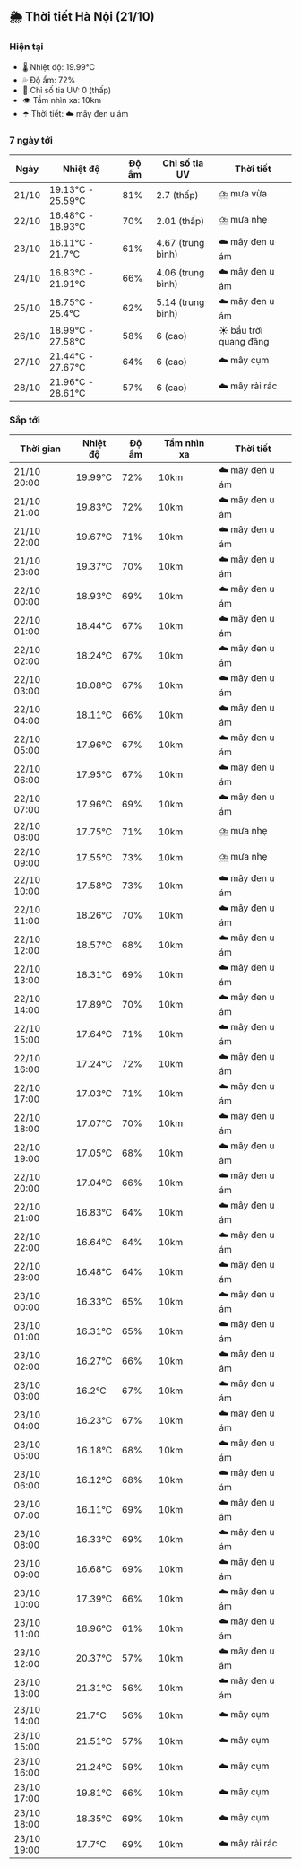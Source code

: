 ## 🌦️ Thời tiết Hà Nội (21/10)

### Hiện tại

- 🌡️ Nhiệt độ: 19.99℃
- 💦 Độ ẩm: 72%
- 🌟 Chỉ số tia UV: 0 (thấp)
- 👁️ Tầm nhìn xa: 10km
- ☂️ Thời tiết: ☁️ mây đen u ám

### 7 ngày tới

| Ngày | Nhiệt độ | Độ ẩm | Chỉ số tia UV | Thời tiết |
| --- | --- | --- | --- | --- |
| 21/10 | 19.13℃ - 25.59℃ | 81% | 2.7 (thấp) | ⛈️ mưa vừa |
| 22/10 | 16.48℃ - 18.93℃ | 70% | 2.01 (thấp) | ⛈️ mưa nhẹ |
| 23/10 | 16.11℃ - 21.7℃ | 61% | 4.67 (trung bình) | ☁️ mây đen u ám |
| 24/10 | 16.83℃ - 21.91℃ | 66% | 4.06 (trung bình) | ☁️ mây đen u ám |
| 25/10 | 18.75℃ - 25.4℃ | 62% | 5.14 (trung bình) | ☁️ mây đen u ám |
| 26/10 | 18.99℃ - 27.58℃ | 58% | 6 (cao) | ☀️ bầu trời quang đãng |
| 27/10 | 21.44℃ - 27.67℃ | 64% | 6 (cao) | ☁️ mây cụm |
| 28/10 | 21.96℃ - 28.61℃ | 57% | 6 (cao) | ☁️ mây rải rác |

### Sắp tới

| Thời gian | Nhiệt độ | Độ ẩm | Tầm nhìn xa | Thời tiết |
| --- | --- | --- | --- | --- |
| 21/10 20:00 | 19.99℃ | 72% | 10km | ☁️ mây đen u ám |
| 21/10 21:00 | 19.83℃ | 72% | 10km | ☁️ mây đen u ám |
| 21/10 22:00 | 19.67℃ | 71% | 10km | ☁️ mây đen u ám |
| 21/10 23:00 | 19.37℃ | 70% | 10km | ☁️ mây đen u ám |
| 22/10 00:00 | 18.93℃ | 69% | 10km | ☁️ mây đen u ám |
| 22/10 01:00 | 18.44℃ | 67% | 10km | ☁️ mây đen u ám |
| 22/10 02:00 | 18.24℃ | 67% | 10km | ☁️ mây đen u ám |
| 22/10 03:00 | 18.08℃ | 67% | 10km | ☁️ mây đen u ám |
| 22/10 04:00 | 18.11℃ | 66% | 10km | ☁️ mây đen u ám |
| 22/10 05:00 | 17.96℃ | 67% | 10km | ☁️ mây đen u ám |
| 22/10 06:00 | 17.95℃ | 67% | 10km | ☁️ mây đen u ám |
| 22/10 07:00 | 17.96℃ | 69% | 10km | ☁️ mây đen u ám |
| 22/10 08:00 | 17.75℃ | 71% | 10km | ⛈️ mưa nhẹ |
| 22/10 09:00 | 17.55℃ | 73% | 10km | ⛈️ mưa nhẹ |
| 22/10 10:00 | 17.58℃ | 73% | 10km | ☁️ mây đen u ám |
| 22/10 11:00 | 18.26℃ | 70% | 10km | ☁️ mây đen u ám |
| 22/10 12:00 | 18.57℃ | 68% | 10km | ☁️ mây đen u ám |
| 22/10 13:00 | 18.31℃ | 69% | 10km | ☁️ mây đen u ám |
| 22/10 14:00 | 17.89℃ | 70% | 10km | ☁️ mây đen u ám |
| 22/10 15:00 | 17.64℃ | 71% | 10km | ☁️ mây đen u ám |
| 22/10 16:00 | 17.24℃ | 72% | 10km | ☁️ mây đen u ám |
| 22/10 17:00 | 17.03℃ | 71% | 10km | ☁️ mây đen u ám |
| 22/10 18:00 | 17.07℃ | 70% | 10km | ☁️ mây đen u ám |
| 22/10 19:00 | 17.05℃ | 68% | 10km | ☁️ mây đen u ám |
| 22/10 20:00 | 17.04℃ | 66% | 10km | ☁️ mây đen u ám |
| 22/10 21:00 | 16.83℃ | 64% | 10km | ☁️ mây đen u ám |
| 22/10 22:00 | 16.64℃ | 64% | 10km | ☁️ mây đen u ám |
| 22/10 23:00 | 16.48℃ | 64% | 10km | ☁️ mây đen u ám |
| 23/10 00:00 | 16.33℃ | 65% | 10km | ☁️ mây đen u ám |
| 23/10 01:00 | 16.31℃ | 65% | 10km | ☁️ mây đen u ám |
| 23/10 02:00 | 16.27℃ | 66% | 10km | ☁️ mây đen u ám |
| 23/10 03:00 | 16.2℃ | 67% | 10km | ☁️ mây đen u ám |
| 23/10 04:00 | 16.23℃ | 67% | 10km | ☁️ mây đen u ám |
| 23/10 05:00 | 16.18℃ | 68% | 10km | ☁️ mây đen u ám |
| 23/10 06:00 | 16.12℃ | 68% | 10km | ☁️ mây đen u ám |
| 23/10 07:00 | 16.11℃ | 69% | 10km | ☁️ mây đen u ám |
| 23/10 08:00 | 16.33℃ | 69% | 10km | ☁️ mây đen u ám |
| 23/10 09:00 | 16.68℃ | 69% | 10km | ☁️ mây đen u ám |
| 23/10 10:00 | 17.39℃ | 66% | 10km | ☁️ mây đen u ám |
| 23/10 11:00 | 18.96℃ | 61% | 10km | ☁️ mây đen u ám |
| 23/10 12:00 | 20.37℃ | 57% | 10km | ☁️ mây đen u ám |
| 23/10 13:00 | 21.31℃ | 56% | 10km | ☁️ mây đen u ám |
| 23/10 14:00 | 21.7℃ | 56% | 10km | ☁️ mây cụm |
| 23/10 15:00 | 21.51℃ | 57% | 10km | ☁️ mây cụm |
| 23/10 16:00 | 21.24℃ | 59% | 10km | ☁️ mây cụm |
| 23/10 17:00 | 19.81℃ | 66% | 10km | ☁️ mây cụm |
| 23/10 18:00 | 18.35℃ | 69% | 10km | ☁️ mây cụm |
| 23/10 19:00 | 17.7℃ | 69% | 10km | ☁️ mây rải rác |
